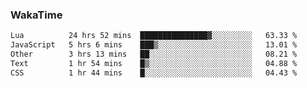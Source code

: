 ### WakaTime

<!--START_SECTION:waka-->

```txt
Lua          24 hrs 52 mins  ███████████████▓░░░░░░░░░   63.33 %
JavaScript   5 hrs 6 mins    ███▒░░░░░░░░░░░░░░░░░░░░░   13.01 %
Other        3 hrs 13 mins   ██░░░░░░░░░░░░░░░░░░░░░░░   08.21 %
Text         1 hr 54 mins    █▒░░░░░░░░░░░░░░░░░░░░░░░   04.88 %
CSS          1 hr 44 mins    █░░░░░░░░░░░░░░░░░░░░░░░░   04.43 %
```

<!--END_SECTION:waka-->
